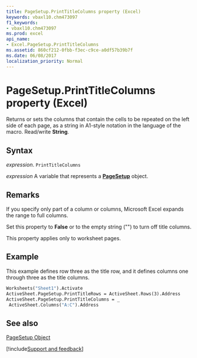 ```yaml
---
title: PageSetup.PrintTitleColumns property (Excel)
keywords: vbaxl10.chm473097
f1_keywords:
- vbaxl10.chm473097
ms.prod: excel
api_name:
- Excel.PageSetup.PrintTitleColumns
ms.assetid: 860cf212-0fbb-f3ec-c9ce-a0df57b39b7f
ms.date: 06/08/2017
localization_priority: Normal
---
```



# PageSetup.PrintTitleColumns property (Excel)

Returns or sets the columns that contain the cells to be repeated on the left side of each page, as a string in A1-style notation in the language of the macro. Read/write  **String**.


## Syntax

_expression_. `PrintTitleColumns`

_expression_ A variable that represents a **[PageSetup](Excel.PageSetup.md)** object.


## Remarks

If you specify only part of a column or columns, Microsoft Excel expands the range to full columns.

Set this property to  **False** or to the empty string ("") to turn off title columns.

This property applies only to worksheet pages.


## Example

This example defines row three as the title row, and it defines columns one through three as the title columns.


```vb
Worksheets("Sheet1").Activate 
ActiveSheet.PageSetup.PrintTitleRows = ActiveSheet.Rows(3).Address 
ActiveSheet.PageSetup.PrintTitleColumns = _ 
 ActiveSheet.Columns("A:C").Address
```


## See also


[PageSetup Object](Excel.PageSetup.md)

[!include[Support and feedback](~/includes/feedback-boilerplate.md)]